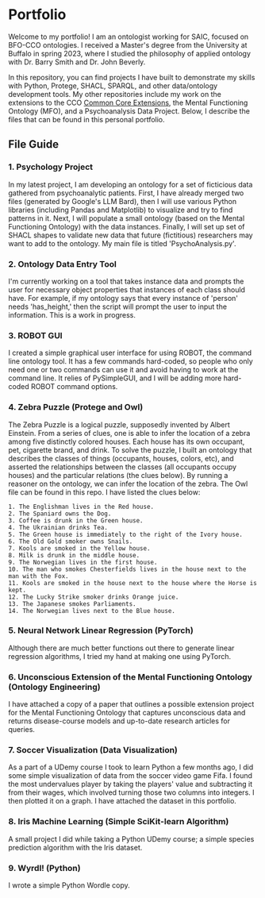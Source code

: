 # Portfolio

Welcome to my portfolio! I am an ontologist working for SAIC, focused on BFO-CCO ontologies. I received a Master's degree from the University at Buffalo in spring 2023, where I studied the philosophy of applied ontology with Dr. Barry Smith and Dr. John Beverly.

In this repository, you can find projects I have built to demonstrate my skills with Python, Protege, SHACL, SPARQL, and other data/ontology development tools. My other repositories include my work on the extensions to the CCO [Common Core Extensions](https://github.com/cameronmore/CCOExtensions), the Mental Functioning Ontology (MFO), and a Psychoanalysis Data Project. Below, I describe the files that can be found in this personal portfolio.

## File Guide

### 1. Psychology Project

In my latest project, I am developing an ontology for a set of ficticious data gathered from psychoanalytic patients. First, I have already merged two files (generated by Google's LLM Bard), then I will use various Python libraries (including Pandas and Matplotlib) to visualize and try to find patterns in it. Next, I will populate a small ontology (based on the Mental Functioning Ontology) with the data instances. Finally, I will set up set of SHACL shapes to validate new data that future (fictitious) researchers may want to add to the ontology. My main file is titled 'PsychoAnalysis.py'.

### 2. Ontology Data Entry Tool

I'm currently working on a tool that takes instance data and prompts the user for necessary object properties that instances of each class should have. For example, if my ontology says that every instance of 'person' needs 'has_height,' then the script will prompt the user to input the information. This is a work in progress.

### 3. ROBOT GUI

I created a simple graphical user interface for using ROBOT, the command line ontology tool. It has a few commands hard-coded, so people who only need one or two commands can use it and avoid having to work at the command line. It relies of PySimpleGUI, and I will be adding more hard-coded ROBOT command options.

### 4. Zebra Puzzle (Protege and Owl)

The Zebra Puzzle is a logical puzzle, supposedly invented by Albert Einstein. From a series of clues, one is able to infer the location of a zebra among five distinctly colored houses. Each house has its own occupant, pet, cigarette brand, and drink. To solve the puzzle, I built an ontology that describes the classes of things (occupants, houses, colors, etc), and asserted the relationships between the classes (all occupants occupy houses) and the particular relations (the clues below). By running a reasoner on the ontology, we can infer the location of the zebra. The Owl file can be found in this repo. I have listed the clues below:

```
1. The Englishman lives in the Red house.
2. The Spaniard owns the Dog.
3. Coffee is drunk in the Green house.
4. The Ukrainian drinks Tea.
5. The Green house is immediately to the right of the Ivory house.
6. The Old Gold smoker owns Snails.
7. Kools are smoked in the Yellow house.
8. Milk is drunk in the middle house.
9. The Norwegian lives in the first house.
10. The man who smokes Chesterfields lives in the house next to the man with the Fox.
11. Kools are smoked in the house next to the house where the Horse is kept.
12. The Lucky Strike smoker drinks Orange juice.
13. The Japanese smokes Parliaments.
14. The Norwegian lives next to the Blue house.
```

### 5. Neural Network Linear Regression (PyTorch)

Although there are much better functions out there to generate linear regression algorithms, I tried my hand at making one using PyTorch.

### 6. Unconscious Extension of the Mental Functioning Ontology (Ontology Engineering)

I have attached a copy of a paper that outlines a possible extension project for the Mental Functioning Ontology that captures unconscious data and returns disease-course models and up-to-date research articles for queries.

### 7. Soccer Visualization (Data Visualization)

As a part of a UDemy course I took to learn Python a few months ago, I did some simple visualization of data from the soccer video game Fifa. I found the most undervalues player by taking the players' value and subtracting it from their wages, which involved turning those two columns into integers. I then plotted it on a graph. I have attached the dataset in this portfolio.

### 8. Iris Machine Learning (Simple SciKit-learn Algorithm)

A small project I did while taking a Python UDemy course; a simple species prediction algorithm with the Iris dataset.

### 9. Wyrdl! (Python)

I wrote a simple Python Wordle copy.
